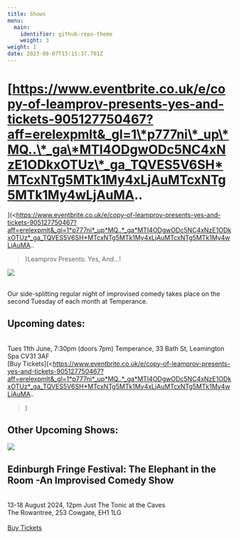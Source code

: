 ```yaml
---
title: Shows
menu:
  main:
    identifier: github-repo-theme
    weight: 3
weight: 1
date: 2023-08-07T15:15:37.701Z
---
```

# [https://www.eventbrite.co.uk/e/copy-of-leamprov-presents-yes-and-tickets-905127750467?aff=erelexpmlt&_gl=1\*p777ni\*_up\*MQ..\*_ga\*MTI4ODgwODc5NC4xNzE1ODkxOTUz\*_ga_TQVES5V6SH*MTcxNTg5MTk1My4xLjAuMTcxNTg5MTk1My4wLjAuMA..

](<https://www.eventbrite.co.uk/e/copy-of-leamprov-presents-yes-and-tickets-905127750467?aff=erelexpmlt&_gl=1*p777ni*_up*MQ..*_ga*MTI4ODgwODc5NC4xNzE1ODkxOTUz*_ga_TQVES5V6SH*MTcxNTg5MTk1My4xLjAuMTcxNTg5MTk1My4wLjAuMA..

>)Leamprov Presents: Yes, And...!

![](https://img.evbuc.com/https%3A%2F%2Fcdn.evbuc.com%2Fimages%2F743987489%2F633112721173%2F1%2Foriginal.20240415-174254?w=940&auto=format%2Ccompress&q=75&sharp=10&s=de2ee4bb5dd158e42e9febb010756fbd)

\
Our side-splitting regular night of improvised comedy takes place on the second Tuesday of each month at Temperance.

## Upcoming dates:

\
Tues 11th June, 7:30[](https://www.eventbrite.co.uk/e/copy-of-leamprov-presents-yes-and-tickets-905127750467?aff=erelexpmlt&_gl=1*p777ni*_up*MQ..*_ga*MTI4ODgwODc5NC4xNzE1ODkxOTUz*_ga_TQVES5V6SH*MTcxNTg5MTk1My4xLjAuMTcxNTg5MTk1My4wLjAuMA..)pm (doors 7pm) Temperance, 33 Bath St, Leamington Spa CV31 3AF
\
\[Buy Tickets](<https://www.eventbrite.co.uk/e/copy-of-leamprov-presents-yes-and-tickets-905127750467?aff=erelexpmlt&_gl=1*p777ni*_up*MQ..*_ga*MTI4ODgwODc5NC4xNzE1ODkxOTUz*_ga_TQVES5V6SH*MTcxNTg5MTk1My4xLjAuMTcxNTg5MTk1My4wLjAuMA..

> )

## Other Upcoming Shows:

![](https://www.edfringe.com/uploads/event/2024ELEPHAN_JE.jpg)

## Edinburgh Fringe Festival: The Elephant in the Room -An Improvised Comedy Show

\
13-18 August 2024, 12pm Just The Tonic at the Caves\
The Rowantree, 253 Cowgate, EH1 1LG\
\
[Buy Tickets](https://edinburgh.justthetonic.com/event/88:4221/)